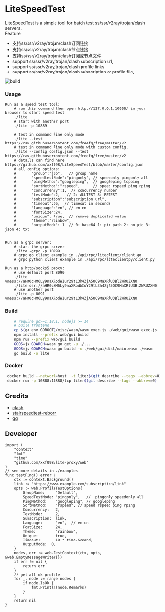 # LiteSpeedTest

LiteSpeedTest is a simple tool for batch test ss/ssr/v2ray/trojan/clash servers.   
Feature
- 支持ss/ssr/v2ray/trojan/clash订阅链接
- 支持ss/ssr/v2ray/trojan/clash节点链接
- 支持ss/ssr/v2ray/trojan/clash订阅或节点文件
- support ss/ssr/v2ray/trojan/clash subscription url,
- support ss/ssr/v2ray/trojan/clash profile links
- support ss/ssr/v2ray/trojan/clash subscription or profile file, 


 ![build](https://github.com/xxf098/LiteSpeedTest/actions/workflows/test.yaml/badge.svg?branch=master&event=push) 

### Usage
```
Run as a speed test tool:
    # run this command then open http://127.0.0.1:10888/ in your browser to start speed test
    ./lite
    # start with another port
    ./lite -p 10889
    
    # test in command line only mode
    ./lite --test https://raw.githubusercontent.com/freefq/free/master/v2
    # test in command line only mode with custom config.
    ./lite --config config.json --test https://raw.githubusercontent.com/freefq/free/master/v2
    # details can find here https://github.com/xxf098/LiteSpeedTest/blob/master/config.json
    # all config options:
    #       "group":"job",   // group name
	#       "speedtestMode":"pingonly", // speedonly pingonly all
	#       "pingMethod":"googleping",  // googleping tcpping
	#       "sortMethod":"rspeed",      // speed rspeed ping rping
	#       "concurrency":1,  // concurrency number
	#       "testMode":2,   // 2: ALLTEST 3: RETEST
	#       "subscription":"subscription url",
	#       "timeout":16,  // timeout in seconds
	#       "language":"en", // en cn
	#       "fontSize":24,
	#       "unique": true,  // remove duplicated value
	#       "theme":"rainbow", 
	#       "outputMode": 1  // 0: base64 1: pic path 2: no pic 3: json 4: txt


Run as a grpc server:
    # start the grpc server  
    ./lite -grpc -p 10999
    # grpc go client example in ./api/rpc/liteclient/client.go 
    # grpc python client example in ./api/rpc/liteclientpy/client.py

Run as a http/socks5 proxy:
    # use default port 8090
    ./lite vmess://aHR0cHM6Ly9naXRodWIuY29tL3h4ZjA5OC9MaXRlU3BlZWRUZXN0
    ./lite ssr://aHR0cHM6Ly9naXRodWIuY29tL3h4ZjA5OC9MaXRlU3BlZWRUZXN0
    # use another port
    ./lite -p 8091 vmess://aHR0cHM6Ly9naXRodWIuY29tL3h4ZjA5OC9MaXRlU3BlZWRUZXN0
```

### Build
```bash
    # require go>=1.18.1, nodejs >= 14
    # build frontend
    cp $(go env GOROOT)/misc/wasm/wasm_exec.js ./web/gui/wasm_exec.js
    npm install --prefix web/gui build
    npm run --prefix web/gui build
    GOOS=js GOARCH=wasm go get -u ./...
    GOOS=js GOARCH=wasm go build -o ./web/gui/dist/main.wasm ./wasm
    go build -o lite
```

### Docker
```bash
 docker build --network=host  -t lite:$(git describe --tags --abbrev=0) -f ./docker/Dockerfile ./
 docker run -p 10888:10888/tcp lite:$(git describe --tags --abbrev=0)
```

## Credits

- [clash](https://github.com/Dreamacro/clash)
- [stairspeedtest-reborn](https://github.com/tindy2013/stairspeedtest-reborn)
- [gg](https://github.com/fogleman/gg)

## Developer
```golang
import (
    "context"
    "fmt"
	"time"
    "github.com/xxf098/lite-proxy/web"
)
// see more details in ./examples
func testPing() error {
    ctx := context.Background()
    link := "https://www.example.com/subscription/link"
    opts := web.ProfileTestOptions{
		GroupName:     "Default", 
		SpeedTestMode: "pingonly",   //  pingonly speedonly all
		PingMethod:    "googleping", // googleping
		SortMethod:    "rspeed", // speed rspeed ping rping
		Concurrency:   2,
		TestMode:      2,
		Subscription:  link,
		Language:      "en",  // en cn
		FontSize:      24,
		Theme:         "rainbow",
        Unique:        true,
		Timeout:       10 * time.Second,
		OutputMode:  0,
	}
    nodes, err := web.TestContext(ctx, opts, &web.EmptyMessageWriter{})
    if err != nil {
        return err
    }
    // get all ok profile
    for _, node := range nodes {
        if node.IsOk {
			fmt.Println(node.Remarks)
		}
	}
    return nil
}
```
